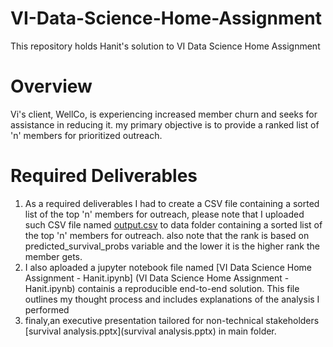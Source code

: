 # VI-Data-Science-Home-Assignment
This repository holds Hanit's solution to VI Data Science Home Assignment


# Overview
Vi's client, WellCo, is experiencing increased member churn and seeks for assistance in reducing it. my primary objective is to provide a ranked list of 'n' members for prioritized outreach.

# Required Deliverables
1. As a required deliverables I had to create a CSV file containing a sorted list of the top 'n' members for outreach, please note that I uploaded such CSV file named [output.csv](data/output.csv) to data folder containing a sorted list of the top 'n' members for outreach. also note that the rank is based on predicted_survival_probs variable and the lower it is the higher rank the member gets.
2. I also aploaded a jupyter notebook file named [VI Data Science Home Assignment - Hanit.ipynb] (VI Data Science Home Assignment - Hanit.ipynb) containis a reproducible end-to-end solution. This file outlines my thought process and includes explanations of the analysis I performed
3. finaly,an executive presentation tailored for non-technical stakeholders [survival analysis.pptx](survival analysis.pptx) in main folder.
